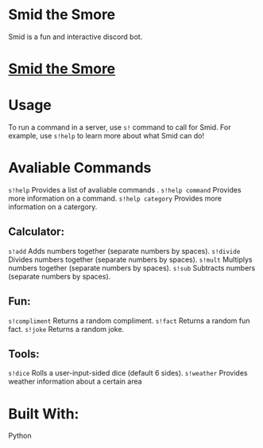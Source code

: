 Smid the Smore
==================================================================================================
Smid is a fun and interactive discord bot. 

[Smid the Smore](https://discord.com/api/oauth2/authorizeclient_id=812511357597384764&permissions=8&scope=bot)
==================================================================================================

Usage
=====
To run a command in a server, use `s!` command to call for Smid. For example, use `s!help` to learn more about what Smid can do! 

Avaliable Commands
===================
`s!help` Provides a list of avaliable commands .
`s!help command` Provides more information on a command.
`s!help category` Provides more information on a catergory.

Calculator:
-----------
`s!add` Adds numbers together (separate numbers by spaces).
`s!divide` Divides numbers together (separate numbers by spaces).
`s!mult` Multiplys numbers together (separate numbers by spaces).
`s!sub` Subtracts numbers (separate numbers by spaces).

Fun:
----
`s!compliment` Returns a random compliment.
`s!fact` Returns a random fun fact.
`s!joke` Returns a random joke.

Tools:
------
`s!dice` Rolls a user-input-sided dice (default 6 sides).
`s!weather` Provides weather information about a certain area

Built With:
============
Python
